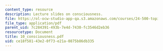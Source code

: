 ```yaml
---
content_type: resource
description: Lecture slides on consciousness.
file: https://ol-ocw-studio-app-qa.s3.amazonaws.com/courses/24-500-topics-in-philosophy-of-mind-perceptual-experience-spring-2007/ce18f58143e20f73e21a0875b86db335_10_consciousness.pdf
file_type: application/pdf
parent_uid: 7c284391-493b-7e4d-7430-fc3546d2eb36
resourcetype: Document
title: 10_consciousness.pdf
uid: ce18f581-43e2-0f73-e21a-0875b86db335
---
```

